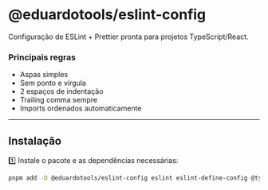 # @eduardotools/eslint-config

Configuração de ESLint + Prettier pronta para projetos TypeScript/React.

### Principais regras

- Aspas simples
- Sem ponto e vírgula
- 2 espaços de indentação
- Trailing comma sempre
- Imports ordenados automaticamente

---

## Instalação

1️⃣ Instale o pacote e as dependências necessárias:

```bash
pnpm add -D @eduardotools/eslint-config eslint eslint-define-config @typescript-eslint/parser @typescript-eslint/eslint-plugin eslint-plugin-prettier eslint-config-prettier eslint-plugin-react eslint-plugin-react-hooks eslint-plugin-import
